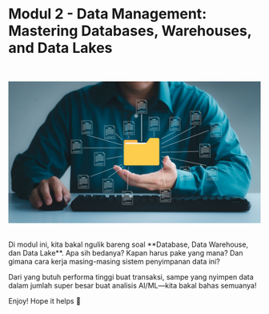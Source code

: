 # Modul 2 - Data Management: Mastering Databases, Warehouses, and Data Lakes
<br>

![alt text](asset/AdobeStock_503139662-scaled.jpeg)

<br>
Di modul ini, kita bakal ngulik bareng soal **Database, Data Warehouse, dan Data Lake**. Apa sih bedanya? Kapan harus pake yang mana? Dan gimana cara kerja masing-masing sistem penyimpanan data ini?  

Dari yang butuh performa tinggi buat transaksi, sampe yang nyimpen data dalam jumlah super besar buat analisis AI/ML—kita bakal bahas semuanya!  

Enjoy! Hope it helps 🚀  